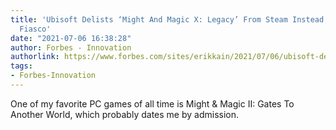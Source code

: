 ```yaml
---
title: 'Ubisoft Delists ‘Might And Magic X: Legacy’ From Steam Instead Of Fixing DRM
  Fiasco'
date: "2021-07-06 16:38:28"
author: Forbes - Innovation
authorlink: https://www.forbes.com/sites/erikkain/2021/07/06/ubisoft-delists-might-and-magic-x-legacy-from-steam-instead-of-fixing-drm-fiasco/
tags:
- Forbes-Innovation
---
```

One of my favorite PC games of all time is Might & Magic II: Gates To Another World, which probably dates me by admission.